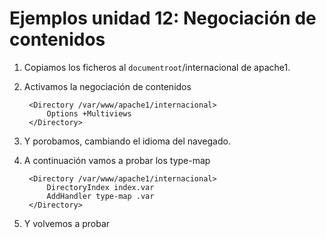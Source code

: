 # Ejemplos unidad 12: Negociación de contenidos

1. Copiamos los ficheros al `documentroot`/internacional de apache1.
2. Activamos la negociación de contenidos

		<Directory /var/www/apache1/internacional>
    		Options +Multiviews
    	</Directory>	

3. Y porobamos, cambiando el idioma del navegado.

4. A continuación vamos a probar los type-map

		<Directory /var/www/apache1/internacional>
			DirectoryIndex index.var
    		AddHandler type-map .var
    	</Directory>

5. Y volvemos a probar


